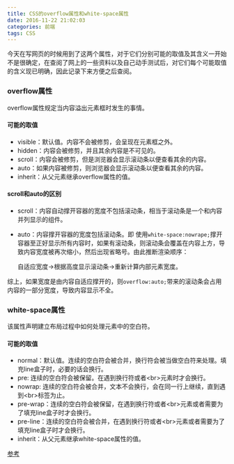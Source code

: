 ```yaml
---
title: CSS的overflow属性和white-space属性
date: 2016-11-22 21:02:03
categories: 前端
tags: CSS
---
```


今天在写网页的时候用到了这两个属性，对于它们分别可能的取值及其含义一开始不是很确定，在查阅了网上的一些资料以及自己动手测试后，对它们每个可能取值的含义现已明确，因此记录下来方便之后查阅。

### overflow属性

overflow属性规定当内容溢出元素框时发生的事情。

#### 可能的取值

* visible：默认值。内容不会被修剪，会呈现在元素框之外。
* hidden：内容会被修剪，并且其余内容是不可见的。
* scroll：内容会被修剪，但是浏览器会显示滚动条以便查看其余的内容。
* auto：如果内容被修剪，则浏览器会显示滚动条以便查看其余的内容。
* inherit：从父元素继承overflow属性的值。

#### scroll和auto的区别

* scroll：内容自动撑开容器的宽度不包括滚动条，相当于滚动条是一个和内容并列显示的组件。
* auto：内容撑开容器的宽度包括滚动条。即 使用`white-space:nowrape;`撑开容器至正好显示所有内容时，如果有滚动条，则滚动条会覆盖在内容上方，导致内容宽度被再次缩小，然后出现省略号。由此推断渲染顺序：

	自适应宽度->根据高度显示滚动条->重新计算内部元素宽度。 
	
综上，如果宽度是由内容自适应撑开的，则`overflow:auto;`带来的滚动条会占用内容的一部分宽度，导致内容显示不全。

### white-space属性

该属性声明建立布局过程中如何处理元素中的空白符。

#### 可能的取值

* normal：默认值。连续的空白符会被合并，换行符会被当做空白符来处理。填充line盒子时，必要的话会换行。
* pre: 连续的空白符会被保留。在遇到换行符或者\<br\>元素时才会换行。
* nowrap: 连续的空白符会被合并，文本不会换行，会在同一行上继续，直到遇到\<br\>标签为止。
* pre-wrap：连续的空白符会被保留，在遇到换行符或者\<br\>元素或者需要为了填充line盒子时才会换行。
* pre-line：连续的空白符会被合并，在遇到换行符或者\<br\>元素或者需要为了填充line盒子时才会换行。
* inherit：从父元素继承white-space属性的值。

[参考](https://developer.mozilla.org/zh-CN/docs/Web/CSS/white-space)
